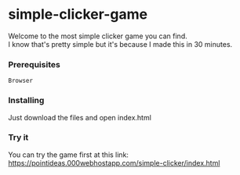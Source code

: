 # simple-clicker-game

Welcome to the most simple clicker game you can find.<br/>
I know that's pretty simple but it's because I made this in 30 minutes.

### Prerequisites

```
Browser
```

### Installing

Just download the files and open index.html

### Try it

You can try the game first at this link: https://pointideas.000webhostapp.com/simple-clicker/index.html
